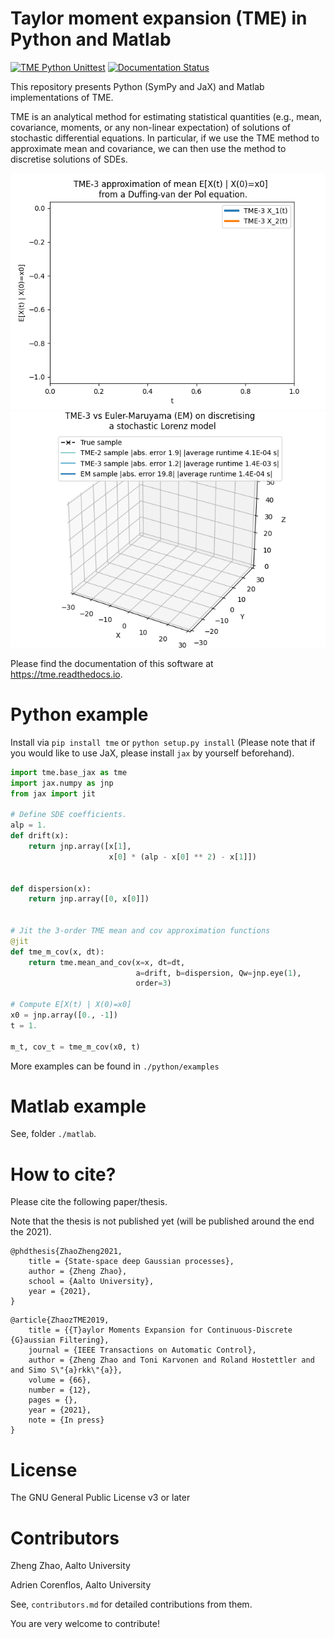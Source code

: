 # Taylor moment expansion (TME) in Python and Matlab

[![TME Python Unittest](https://github.com/zgbkdlm/tme/actions/workflows/unittest_py.yml/badge.svg)](https://github.com/zgbkdlm/tme/actions/workflows/unittest_py.yml)
[![Documentation Status](https://readthedocs.org/projects/tme/badge/?version=latest)](https://tme.readthedocs.io/en/latest/?badge=latest)

This repository presents Python (SymPy and JaX) and Matlab implementations of TME. 

TME is an analytical method for estimating statistical quantities (e.g., mean, covariance, moments, or any non-linear expectation) of solutions of stochastic differential equations. In particular, if we use the TME method to approximate mean and covariance, we can then use the method to discretise solutions of SDEs.

![TME-3 mean approximation for a Duffing-van der Pol equation](docs/source/figs/index_tme_duffing.gif)
![TME- discretisation of a stochastic Lorenz model](docs/source/figs/lorenz_anime.gif)

Please find the documentation of this software at https://tme.readthedocs.io.

# Python example

Install via `pip install tme` or `python setup.py install` (Please note that if you would like to use JaX, please 
install `jax` by yourself beforehand).

```python
import tme.base_jax as tme
import jax.numpy as jnp
from jax import jit

# Define SDE coefficients.
alp = 1.
def drift(x):
    return jnp.array([x[1],
                      x[0] * (alp - x[0] ** 2) - x[1]])


def dispersion(x):
    return jnp.array([0, x[0]])


# Jit the 3-order TME mean and cov approximation functions
@jit
def tme_m_cov(x, dt):
    return tme.mean_and_cov(x=x, dt=dt,
                            a=drift, b=dispersion, Qw=jnp.eye(1),
                            order=3)

# Compute E[X(t) | X(0)=x0]
x0 = jnp.array([0., -1])
t = 1.

m_t, cov_t = tme_m_cov(x0, t)
```

More examples can be found in `./python/examples`

# Matlab example

See, folder `./matlab`. 

# How to cite?

Please cite the following paper/thesis.

Note that the thesis is not published yet (will be published around the end the 2021).

```
@phdthesis{ZhaoZheng2021,
	title = {State-space deep Gaussian processes},
	author = {Zheng Zhao},
	school = {Aalto University},
	year = {2021},
}
```

```
@article{ZhaozTME2019,
	title = {{T}aylor Moments Expansion for Continuous-Discrete {G}aussian Filtering},
	journal = {IEEE Transactions on Automatic Control},
	author = {Zheng Zhao and Toni Karvonen and Roland Hostettler and and Simo S\"{a}rkk\"{a}},
	volume = {66},
	number = {12},
	pages = {},
	year = {2021},
	note = {In press}
}
```

# License

The GNU General Public License v3 or later

# Contributors

Zheng Zhao, Aalto University

Adrien Corenflos, Aalto University

See, `contributors.md` for detailed contributions from them.

You are very welcome to contribute!
